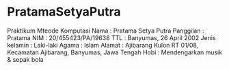 # PratamaSetyaPutra
Praktikum Mteode Komputasi
Nama          : Pratama Setya Putra
Panggilan     : Pratama
NIM           : 20/455423/PA/19638
TTL           : Banyumas, 26 April 2002
Jenis kelamin : Laki-laki
Agama         : Islam
Alamat        : Ajibarang Kulon RT 01/08, Kecamatan Ajibarang, Banyumas, Jawa Tengah
Hobi          : Mendengarkan musik & sepak bola
